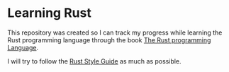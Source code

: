 # Learning Rust

This repository was created so I can track my progress while learning the Rust programming language through the book [The Rust programming Language](https://doc.rust-lang.org/book/2018-edition/ch01-02-hello-world.html).


I will try to follow the [Rust Style Guide](https://github.com/rust-lang-nursery/fmt-rfcs/blob/master/guide/guide.md) as much as possible.
